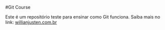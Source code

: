 #Git Course

Este é um repositório teste para ensinar como Git funciona.
Saiba mais no link: [willianjusten.com.br](https://willianjusten.com.br)
